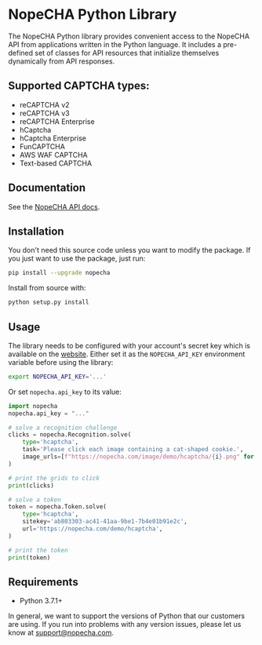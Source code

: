 # NopeCHA Python Library

The NopeCHA Python library provides convenient access to the NopeCHA API
from applications written in the Python language. It includes a
pre-defined set of classes for API resources that initialize
themselves dynamically from API responses.


## Supported CAPTCHA types:
- reCAPTCHA v2
- reCAPTCHA v3
- reCAPTCHA Enterprise
- hCaptcha
- hCaptcha Enterprise
- FunCAPTCHA
- AWS WAF CAPTCHA
- Text-based CAPTCHA


## Documentation

See the [NopeCHA API docs](https://developers.nopecha.com).


## Installation

You don't need this source code unless you want to modify the package. If you just
want to use the package, just run:

```sh
pip install --upgrade nopecha
```

Install from source with:

```sh
python setup.py install
```

## Usage

The library needs to be configured with your account's secret key which is available on the [website](https://nopecha.com/manage). Either set it as the `NOPECHA_API_KEY` environment variable before using the library:

```bash
export NOPECHA_API_KEY='...'
```

Or set `nopecha.api_key` to its value:

```python
import nopecha
nopecha.api_key = "..."

# solve a recognition challenge
clicks = nopecha.Recognition.solve(
    type='hcaptcha',
    task='Please click each image containing a cat-shaped cookie.',
    image_urls=[f"https://nopecha.com/image/demo/hcaptcha/{i}.png" for i in range(9)],
)

# print the grids to click
print(clicks)

# solve a token
token = nopecha.Token.solve(
    type='hcaptcha',
    sitekey='ab803303-ac41-41aa-9be1-7b4e01b91e2c',
    url='https://nopecha.com/demo/hcaptcha',
)

# print the token
print(token)
```

## Requirements

- Python 3.7.1+

In general, we want to support the versions of Python that our
customers are using. If you run into problems with any version
issues, please let us know at support@nopecha.com.
